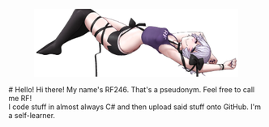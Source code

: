 <p align="center">
  <img src="https://raw.githubusercontent.com/RF246/RF246/main/banner.png" style="width: 80%;"/>
</p>
# Hello!
Hi there! My name's RF246. That's a pseudonym. Feel free to call me RF!</br>
I code stuff in almost always C# and then upload said stuff onto GitHub. I'm a self-learner.</br>

